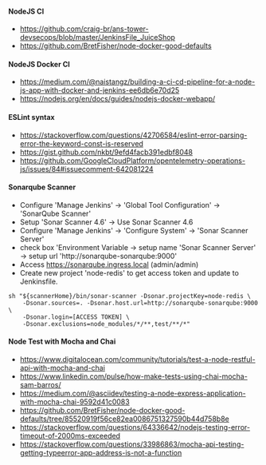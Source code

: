 #### NodeJS CI

  * https://github.com/craig-br/ans-tower-devsecops/blob/master/JenkinsFile_JuiceShop
  * https://github.com/BretFisher/node-docker-good-defaults

#### NodeJS Docker CI

  * https://medium.com/@naistangz/building-a-ci-cd-pipeline-for-a-node-js-app-with-docker-and-jenkins-ee6db6e70d25
  * https://nodejs.org/en/docs/guides/nodejs-docker-webapp/

#### ESLint syntax

  * https://stackoverflow.com/questions/42706584/eslint-error-parsing-error-the-keyword-const-is-reserved
  * https://gist.github.com/nkbt/9efd4facb391edbf8048
  * https://github.com/GoogleCloudPlatform/opentelemetry-operations-js/issues/84#issuecomment-642081224

#### Sonarqube Scanner 

  * Configure 'Manage Jenkins' -> 'Global Tool Configuration' -> 'SonarQube Scanner'
  * Setup 'Sonar Scanner 4.6' -> Use Sonar Scanner 4.6
  * Configure 'Manage Jenkins' -> 'Configure System' -> 'Sonar Scanner Server'
  * check box 'Environment Variable -> setup name 'Sonar Scanner Server' -> setup url 'http://sonarqube-sonarqube:9000'
  * Access https://sonarqube.ingress.local (admin/admin)
  * Create new project 'node-redis' to get access token and update to Jenkinsfile.

```
sh "${scannerHome}/bin/sonar-scanner -Dsonar.projectKey=node-redis \
	-Dsonar.sources=. -Dsonar.host.url=http://sonarqube-sonarqube:9000 \
	-Dsonar.login=[ACCESS TOKEN] \
	-Dsonar.exclusions=node_modules/*/**,test/**/*"
```

#### Node Test with Mocha and Chai
  
  * https://www.digitalocean.com/community/tutorials/test-a-node-restful-api-with-mocha-and-chai
  * https://www.linkedin.com/pulse/how-make-tests-using-chai-mocha-sam-barros/
  * https://medium.com/@asciidev/testing-a-node-express-application-with-mocha-chai-9592d41c0083
  * https://github.com/BretFisher/node-docker-good-defaults/tree/85520919f56ce82ea0086751327590b44d758b8e
  * https://stackoverflow.com/questions/64336642/nodejs-testing-error-timeout-of-2000ms-exceeded
  * https://stackoverflow.com/questions/33986863/mocha-api-testing-getting-typeerror-app-address-is-not-a-function
